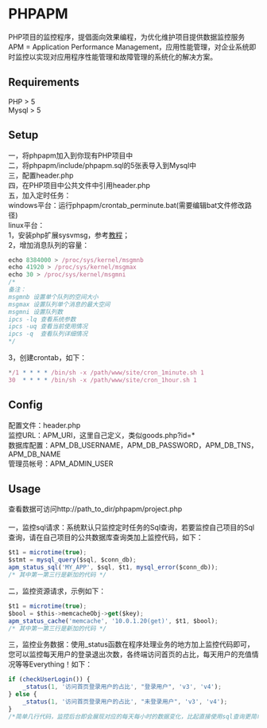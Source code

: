 PHPAPM
======
PHP项目的监控程序，提倡面向效果编程，为优化维护项目提供数据监控服务  
APM = Application Performance Management，应用性能管理，对企业系统即时监控以实现对应用程序性能管理和故障管理的系统化的解决方案。
## Requirements
PHP > 5<br />
Mysql > 5<br />
## Setup
一，将phpapm加入到你现有PHP项目中<br />
二，将phpapm/include/phpapm.sql的5张表导入到Mysql中<br />
三，配置header.php<br />
四，在PHP项目中公共文件中引用header.php<br />
五，加入定时任务：<br />
windows平台：运行phpapm/crontab_perminute.bat(需要编辑bat文件修改路径)<br />
linux平台：<br />
1，安装php扩展sysvmsg，参考[教程](http://www.banghui.org/2527.html)；<br />
2，增加消息队列的容量：<br />
```javascript
echo 8384000 > /proc/sys/kernel/msgmnb
echo 41920 > /proc/sys/kernel/msgmax
echo 30 > /proc/sys/kernel/msgmni
/*
备注：
msgmnb 设置单个队列的空间大小
msgmax 设置队列单个消息的最大空间
msgmni 设置队列数
ipcs -lq 查看系统参数
ipcs -uq 查看当前使用情况
ipcs -q  查看队列详细情况
*/
```
3，创建crontab，如下：<br />
```javascript
*/1 * * * * /bin/sh -x /path/www/site/cron_1minute.sh 1
30  * * * * /bin/sh -x /path/www/site/cron_1hour.sh 1
```

## Config
配置文件：header.php<br />
监控URL：APM_URI，这里自己定义，类似goods.php?id=*<br />
数据库配置：APM_DB_USERNAME，APM_DB_PASSWORD，APM_DB_TNS，APM_DB_NAME<br />
管理员帐号：APM_ADMIN_USER<br />

## Usage
查看数据可访问http://path_to_dir/phpapm/project.php<br /><br />
一，监控sql请求：系统默认只监控定时任务的Sql查询，若要监控自己项目的Sql查询，请在自己项目的公共数据库查询类加上监控代码，如下：
```javascript
$t1 = microtime(true);
$stmt = mysql_query($sql, $conn_db);
apm_status_sql('MY_APP', $sql, $t1, mysql_error($conn_db));
/* 其中第一第三行是新加的代码 */
```

二，监控资源请求，示例如下：
```javascript
$t1 = microtime(true);
$bool = $this->memcacheObj->get($key);
apm_status_cache('memcache', '10.0.1.20(get)', $t1, $bool);
/* 其中第一第三行是新加的代码 */
```

三，监控业务数据：使用_status函数在程序处理业务的地方加上监控代码即可，您可以监控每天用户的登录退出次数，各终端访问首页的占比，每天用户的充值情况等等Everything！如下：<br />
```javascript
if (checkUserLogin()) {
    _status(1, '访问首页登录用户的占比', "登录用户", 'v3', 'v4');
} else {
    _status(1, '访问首页登录用户的占比', "未登录用户", 'v3', 'v4');
}
/*简单几行代码，监控后台即会展现对应的每天每小时的数据变化，比起直接使用sql查询更简单直观*/
```